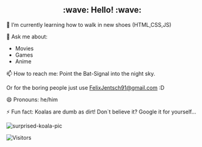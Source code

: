 <h2 align='center'>:wave: Hello! :wave:</h2>

<!--
**FelixJentsch/FelixJentsch** is a ✨ _special_ ✨ repository because its `README.md` (this file) appears on your GitHub profile. -->

🌱 I’m currently learning how to walk in new shoes (HTML,CSS,JS)

💬 Ask me about:
- Movies
- Games
- Anime

📫 How to reach me: Point the Bat-Signal into the night sky. 

Or for the boring people just use FelixJentsch91@gmail.com :D

😄 Pronouns: he/him

⚡ Fun fact: Koalas are dumb as dirt! Don`t believe it? Google it for yourself...

![surprised-koala-pic](https://interesting-facts.com/wp-content/uploads/2019/04/Koala-Facts.jpg "surprised-koala")

![Visitors](https://api.visitorbadge.io/api/visitors?path=https%3A%2F%2Fgithub.com%2FFelixJentsch&label=Visitors&labelColor=%23697689&countColor=%23d9e3f0)
